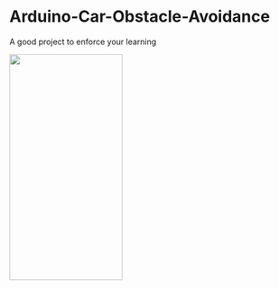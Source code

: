 # Arduino-Car-Obstacle-Avoidance
A good project to enforce your learning

<img src="![ebf85aa9-a265-48ab-a006-f497a027e2c4](https://github.com/MennahMabrouk/Arduino-Car-Obstacle-Avoidance/assets/101124995/a5bb9d90-a47d-4da5-9d08-55eeedad4b86)" width="200" height="400" />


